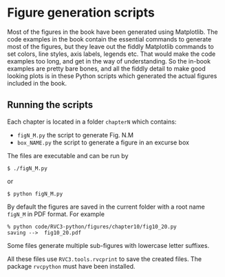 # Figure generation scripts

Most of the figures in the book have been generated using Matplotlib.  The code
examples in the book contain the essential commands to generate most of the
figures, but they leave out the fiddly Matplotlib commands to set colors, line
styles, axis labels, legends etc.  That would make the code examples too long,
and get in the way of understanding.  So the in-book examples are pretty bare
bones, and all the fiddly detail to make good looking plots is in these Python
scripts which generated the actual figures included in the book.

## Running the scripts

Each chapter is located in a folder `chapterN` which contains:

- `figN_M.py`  the script to generate Fig. N.M
- `box_NAME.py`  the script to generate a figure in an excurse box

The files are executable and can be run by
```
$ ./figN_M.py
```
or
```
$ python figN_M.py
```

By default the figures
are saved in the current folder with a root name `figN_M` in PDF format.
For example
```
% python code/RVC3-python/figures/chapter10/fig10_20.py
saving -->  fig10_20.pdf
```

Some files generate multiple sub-figures with lowercase letter suffixes.

All these files use `RVC3.tools.rvcprint` to save the created files.  The
package `rvcpython` must have been installed. 



